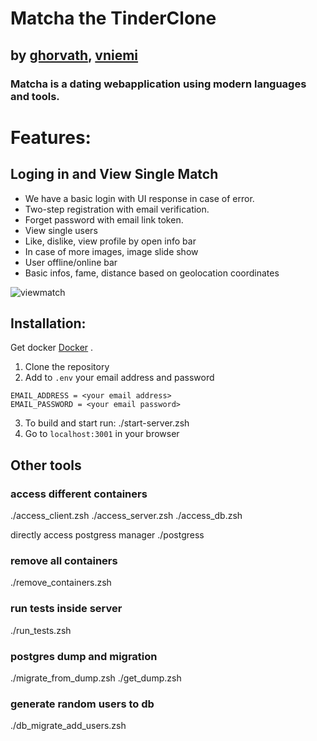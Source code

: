 # Matcha the TinderClone

## by [ghorvath](https://github.com/mobahug), [vniemi](https://gitlab.com/vilniemi)

### Matcha is a dating webapplication using modern languages and tools.

# Features:

## Loging in and View Single Match

  - We have a basic login with UI response in case of error.
  - Two-step registration with email verification.
  - Forget password with email link token.
  - View single users
  - Like, dislike, view profile by open info bar
  - In case of more images, image slide show
  - User offline/online bar
  - Basic infos, fame, distance based on geolocation coordinates


![viewmatch](https://user-images.githubusercontent.com/83179142/198826445-922df611-b4cb-4ce7-b08c-dfd8e860156f.gif)



## Installation:

Get docker [Docker](https://www.docker.com/) .

1. Clone the repository
2. Add to `.env` your email address and password

```
EMAIL_ADDRESS = <your email address>
EMAIL_PASSWORD = <your email password>
```

3. To build and start run: ./start-server.zsh
4. Go to `localhost:3001` in your browser

## Other tools

### access different containers

./access_client.zsh
./access_server.zsh
./access_db.zsh

directly access postgress manager
./postgress

### remove all containers

./remove_containers.zsh

### run tests inside server

./run_tests.zsh

### postgres dump and migration

./migrate_from_dump.zsh
./get_dump.zsh

### generate random users to db

./db_migrate_add_users.zsh

